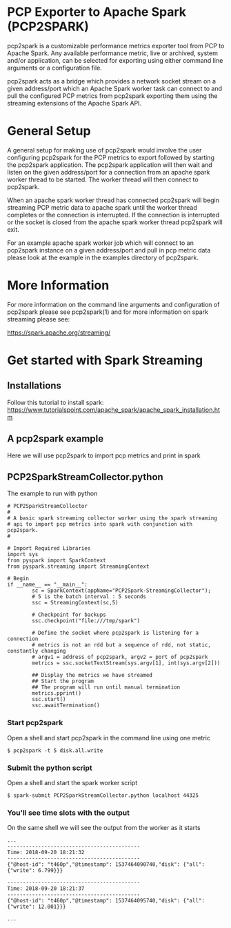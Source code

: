 # PCP Exporter to Apache Spark (PCP2SPARK)

pcp2spark is a customizable performance metrics exporter tool from
PCP to Apache Spark. Any available performance metric, live or
archived, system and/or application, can be selected for exporting
using either command line arguments or a configuration file.

pcp2spark acts as a bridge which provides a network socket stream on
a given address/port which an Apache Spark worker task can connect to 
and pull the configured PCP metrics from pcp2spark exporting them 
using the streaming extensions of the Apache Spark API.

# General Setup

A general setup for making use of pcp2spark would involve the user 
configuring pcp2spark for the PCP metrics to export followed by 
starting the pcp2spark application. The pcp2spark application will 
then wait and listen on the given address/port for a connection from 
an apache spark worker thread to be started. The worker thread will 
then connect to pcp2spark.

When an apache spark worker thread has connected pcp2spark will begin
streaming PCP metric data to apache spark until the worker thread
completes or the connection is interrupted. If the connection is 
interrupted or the socket is closed from the apache spark worker 
thread pcp2spark will exit.

For an example apache spark worker job which will connect to an 
pcp2spark instance on a given address/port and pull in pcp metric 
data please look at the example in the examples directory of 
pcp2spark.

# More Information

For more information on the command line arguments and configuration
of pcp2spark please see pcp2spark(1) and for more information on 
spark streaming please see:

https://spark.apache.org/streaming/

# Get started with Spark Streaming

## Installations
Follow this tutorial to install spark:
https://www.tutorialspoint.com/apache_spark/apache_spark_installation.htm

## A pcp2spark example
Here we will use pcp2spark to import pcp metrics and print in spark

## PCP2SparkStreamCollector.python
The example to run with python
```shell
# PCP2SparkStreamCollector
#
# A basic spark streaming collector worker using the spark streaming
# api to import pcp metrics into spark with conjunction with pcp2spark.
#

# Import Required Libraries
import sys
from pyspark import SparkContext
from pyspark.streaming import StreamingContext

# Begin
if __name__ == "__main__":
        sc = SparkContext(appName="PCP2Spark-StreamingCollector");
        # 5 is the batch interval : 5 seconds
        ssc = StreamingContext(sc,5)

        # Checkpoint for backups
        ssc.checkpoint("file:///tmp/spark")

        # Define the socket where pcp2spark is listening for a connection
        # metrics is not an rdd but a sequence of rdd, not static, constantly changing
        # argv1 = address of pcp2spark, argv2 = port of pcp2spark
        metrics = ssc.socketTextStream(sys.argv[1], int(sys.argv[2]))

        ## Display the metrics we have streamed
        ## Start the program
        ## The program will run until manual termination
        metrics.pprint()
        ssc.start()
        ssc.awaitTermination()
```
### Start pcp2spark
Open a shell and start pcp2spark in the command line using one metric
```shell
$ pcp2spark -t 5 disk.all.write
```

### Submit the python script
Open a shell and start the spark worker script
```shell
$ spark-submit PCP2SparkStreamCollector.python localhost 44325
```

### You'll see time slots with the output
On the same shell we will see the output from the worker as it starts
```shell
...
-------------------------------------------
Time: 2018-09-20 18:21:32
-------------------------------------------
{"@host-id": "t460p","@timestamp": 1537464090740,"disk": {"all": {"write": 6.799}}}

-------------------------------------------
Time: 2018-09-20 18:21:37
-------------------------------------------
{"@host-id": "t460p","@timestamp": 1537464095740,"disk": {"all": {"write": 12.001}}}

...
```
